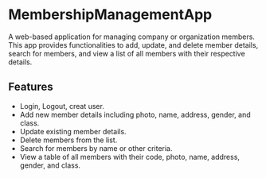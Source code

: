 # MembershipManagementApp

A web-based application for managing company or organization members. This app provides functionalities to add, update, and delete member details, search for members, and view a list of all members with their respective details.

## Features

- Login, Logout, creat user.
- Add new member details including photo, name, address, gender, and class.
- Update existing member details.
- Delete members from the list.
- Search for members by name or other criteria.
- View a table of all members with their code, photo, name, address, gender, and class.
